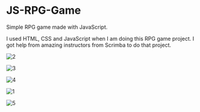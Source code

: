 # JS-RPG-Game
Simple RPG game made with JavaScript.

I used HTML, CSS and JavaScript when I am doing this RPG game project. I got help from amazing instructors from Scrimba to do that project.

![2](https://user-images.githubusercontent.com/73862428/177766008-fbb3d1ae-c17e-48b8-8f63-17d3f41a32db.png)

![3](https://user-images.githubusercontent.com/73862428/177766011-e3ddfc62-34f4-4b20-b862-73517f926a9d.png)

![4](https://user-images.githubusercontent.com/73862428/177766013-a5c425ba-58b2-4b87-afad-4c335f6219cc.png)

![1](https://user-images.githubusercontent.com/73862428/177766017-5670a755-a751-4865-8033-cefe7fc8bfc1.png)

![5](https://user-images.githubusercontent.com/73862428/177766015-8222112d-b556-4b3b-87ad-2c02b37e2875.png)



